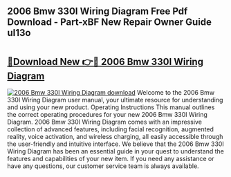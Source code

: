 ## 2006 Bmw 330I Wiring Diagram Free Pdf Download - Part-xBF New Repair Owner Guide uI13o

# <h2><a href="http://dfkn86d.blite.top/?on=2006+Bmw+330I+Wiring+Diagram">🔗Download New 👉🔴 2006 Bmw 330I Wiring Diagram</a></h2>

[![2006 Bmw 330I Wiring Diagram download](https://i.imgur.com/lujVjoI.png)](http://dfkn86d.blite.top/?on=2006+Bmw+330I+Wiring+Diagram)
Welcome to the 2006 Bmw 330I Wiring Diagram user manual, your ultimate resource for understanding and using your new product. Operating Instructions This manual outlines the correct operating procedures for your new 2006 Bmw 330I Wiring Diagram. 2006 Bmw 330I Wiring Diagram comes with an impressive collection of advanced features, including facial recognition, augmented reality, voice activation, and wireless charging, all easily accessible through the user-friendly and intuitive interface. We believe that the 2006 Bmw 330I Wiring Diagram has been an essential guide in your quest to understand the features and capabilities of your new item. If you need any assistance or have any questions, our customer service team is always available.
